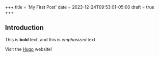 +++
title = 'My First Post'
date = 2023-12-24T09:53:01-05:00
draft = true
+++

## Introduction

This is **bold** text, and this is *emphasized* text.

Visit the [Hugo](https://gohugo.io) website!
